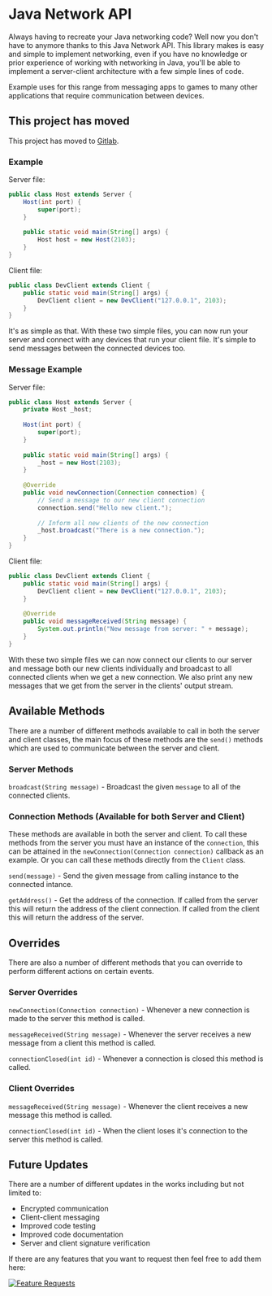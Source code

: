 # Java Network API
Always having to recreate your Java networking code? Well now you don't have to anymore thanks to this Java Network API. This library makes is easy and simple to implement networking, even if you have no knowledge or prior experience of working with networking in Java, you'll be able to implement a server-client architecture with a few simple lines of code.

Example uses for this range from messaging apps to games to many other applications that require communication between devices.

## This project has moved
This project has moved to [Gitlab](https://gitlab.com/DrRoach/NetworkAPI).

### Example

Server file:

```Java
public class Host extends Server {
    Host(int port) {
        super(port);
    }
        
    public static void main(String[] args) {
        Host host = new Host(2103); 
    }
}
```
Client file:

```Java
public class DevClient extends Client {
    public static void main(String[] args) {
        DevClient client = new DevClient("127.0.0.1", 2103); 
    }
}
```

It's as simple as that. With these two simple files, you can now run your server and connect with any devices that run your client file. It's simple to send messages between the connected devices too.

### Message Example

Server file:

```Java
public class Host extends Server {
    private Host _host;
        
    Host(int port) {
        super(port); 
    }
        
    public static void main(String[] args) {
        _host = new Host(2103); 
    }
        
    @Override
    public void newConnection(Connection connection) {
        // Send a message to our new client connection
        connection.send("Hello new client.");
            
        // Inform all new clients of the new connection
        _host.broadcast("There is a new connection."); 
    }
}
```
Client file:

```Java
public class DevClient extends Client {
    public static void main(String[] args) {
        DevClient client = new DevClient("127.0.0.1", 2103); 
    }
        
    @Override
    public void messageReceived(String message) {
        System.out.println("New message from server: " + message); 
    }
}
```

With these two simple files we can now connect our clients to our server and message both our new clients individually and broadcast to all connected clients when we get a new connection. We also print any new messages that we get from the server in the clients' output stream.

## Available Methods

There are a number of different methods available to call in both the server and client classes, the main focus of these methods are the `send()` methods which are used to communicate between the server and client.

### Server Methods

`broadcast(String message)` - Broadcast the given `message` to all of the connected clients.

### Connection Methods (Available for both Server and Client)

These methods are available in both the server and client. To call these methods from the server you must have an instance of the `connection`, this can be attained in the `newConnection(Connection connection)` callback as an example. Or you can call these methods directly from the `Client` class.

`send(message)` - Send the given message from calling instance to the connected intance.

`getAddress()` - Get the address of the connection. If called from the server this will return the address of the client connection. If called from the client this will return the address of the server.

## Overrides

There are also a number of different methods that you can override to perform different actions on certain events.

### Server Overrides

`newConnection(Connection connection)` - Whenever a new connection is made to the server this method is called.

`messageReceived(String message)` - Whenever the server receives a new message from a client this method is called.

`connectionClosed(int id)` - Whenever a connection is closed this method is called.

### Client Overrides

`messageReceived(String message)` - Whenever the client receives a new message this method is called.

`connectionClosed(int id)` - When the client loses it's connection to the server this method is called.

## Future Updates

There are a number of different updates in the works including but not limited to:

- Encrypted communication
- Client-client messaging
- Improved code testing
- Improved code documentation
- Server and client signature verification

If there are any features that you want to request then feel free to add them here:

[![Feature Requests](https://cloud.githubusercontent.com/assets/390379/10127973/045b3a96-6560-11e5-9b20-31a2032956b2.png)](https://feathub.com/DrRoach/NetworkAPI)
